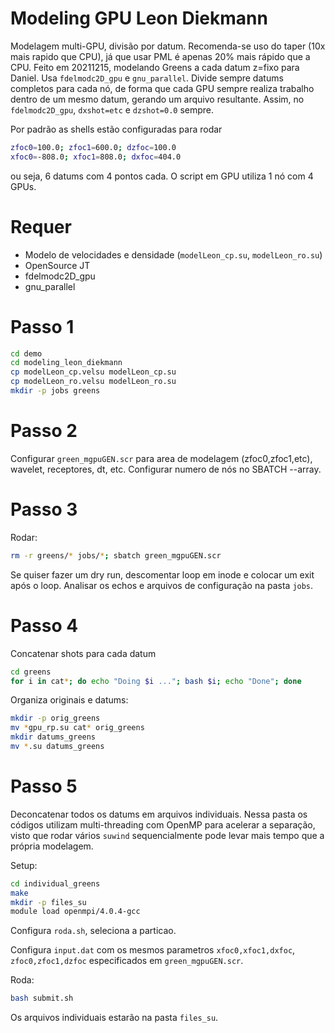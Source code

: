 # Modeling GPU Leon Diekmann

Modelagem multi-GPU, divisão por datum.
Recomenda-se uso do taper (10x mais rapido que CPU), já que usar PML
é apenas 20% mais rápido que a CPU.
Feito em 20211215, modelando Greens a cada datum z=fixo para Daniel.
Usa `fdelmodc2D_gpu` e `gnu_parallel`. 
Divide sempre datums completos para cada nó, de forma que cada GPU sempre 
realiza trabalho dentro de um mesmo datum, gerando um arquivo resultante. 
Assim, no `fdelmodc2D_gpu`, `dxshot=etc` e `dzshot=0.0` sempre.

Por padrão as shells estão configuradas para rodar 
```sh
zfoc0=100.0; zfoc1=600.0; dzfoc=100.0
xfoc0=-808.0; xfoc1=808.0; dxfoc=404.0
```
ou seja, 6 datums com 4 pontos cada. O script em GPU utiliza 1 nó com 4
GPUs.

# Requer
- Modelo de velocidades e densidade (`modelLeon_cp.su`, `modelLeon_ro.su`)
- OpenSource JT
- fdelmodc2D_gpu
- gnu_parallel

# Passo 1
```sh
cd demo
cd modeling_leon_diekmann
cp modelLeon_cp.velsu modelLeon_cp.su
cp modelLeon_ro.velsu modelLeon_ro.su
mkdir -p jobs greens
```

# Passo 2

Configurar `green_mgpuGEN.scr` para area de modelagem (zfoc0,zfoc1,etc), wavelet, receptores, dt, etc.
Configurar numero de nós no SBATCH --array.

# Passo 3
Rodar:
```sh
rm -r greens/* jobs/*; sbatch green_mgpuGEN.scr
```

Se quiser fazer um dry run, descomentar loop em inode e colocar um exit após o 
loop. Analisar os echos e arquivos de configuração na pasta `jobs`.

# Passo 4
Concatenar shots para cada datum
```sh
cd greens
for i in cat*; do echo "Doing $i ..."; bash $i; echo "Done"; done
```
Organiza originais e datums:
```sh
mkdir -p orig_greens
mv *gpu_rp.su cat* orig_greens
mkdir datums_greens
mv *.su datums_greens
```

# Passo 5
Deconcatenar todos os datums em arquivos individuais. Nessa pasta os códigos 
utilizam multi-threading com OpenMP para acelerar a separação, visto que 
rodar vários `suwind` sequencialmente pode levar mais tempo que a própria 
modelagem.

Setup:
```sh
cd individual_greens
make
mkdir -p files_su
module load openmpi/4.0.4-gcc
```

Configura `roda.sh`, seleciona a particao. 

Configura `input.dat` com os mesmos parametros `xfoc0,xfoc1,dxfoc`, 
`zfoc0,zfoc1,dzfoc` especificados em `green_mgpuGEN.scr`.

Roda:
```sh
bash submit.sh
```

Os arquivos individuais estarão na pasta `files_su`.
